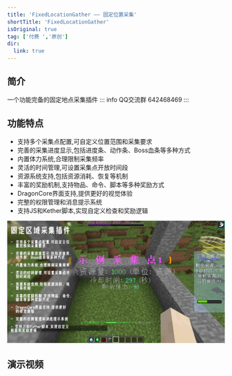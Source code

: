```yaml
---
title: 'FixedLocationGather —— 固定位置采集'
shortTitle: 'FixedLocationGather'
isOriginal: true
tag: ['付费 ','原创']
dir:
  link: true
---
```



## 简介

一个功能完备的固定地点采集插件
::: info QQ交流群 642468469 
:::


## 功能特点

- 支持多个采集点配置,可自定义位置范围和采集要求
- 完善的采集进度显示,包括进度条、动作条、Boss血条等多种方式
- 内置体力系统,合理限制采集频率
- 灵活的时间管理,可设置采集点开放时间段
- 资源系统支持,包括资源消耗、恢复等机制
- 丰富的奖励机制,支持物品、命令、脚本等多种奖励方式
- DragonCore界面支持,提供更好的视觉体验
- 完整的权限管理和消息提示系统
- 支持JS和Kether脚本,实现自定义检查和奖励逻辑

![](https://raw.githubusercontent.com/BukkitWiki/Picture/main/pic/2024/Gather.png)

## 演示视频

<BiliBili bvid="BV1E1qCYQEim" />

